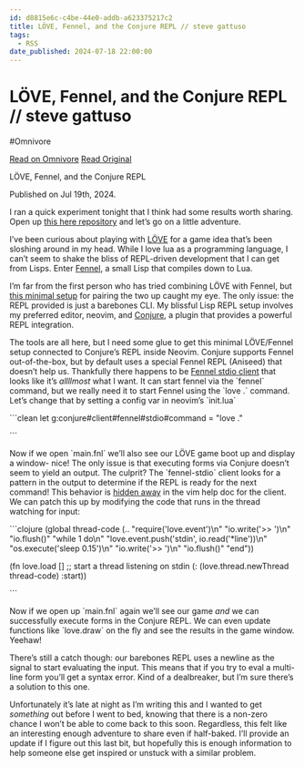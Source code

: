 ```yaml
---
id: d8815e6c-c4be-44e0-addb-a623375217c2
title: LÖVE, Fennel, and the Conjure REPL // steve gattuso
tags:
  - RSS
date_published: 2024-07-18 22:00:00
---
```


# LÖVE, Fennel, and the Conjure REPL // steve gattuso
#Omnivore

[Read on Omnivore](https://omnivore.app/me/love-fennel-and-the-conjure-repl-steve-gattuso-190cdcc2183)
[Read Original](https://www.stevegattuso.me/2024/07/19/love-fennel.html)



 LÖVE, Fennel, and the Conjure REPL

 Published on Jul 19th, 2024.

I ran a quick experiment tonight that I think had some results worth sharing. Open up [this here repository](https:&#x2F;&#x2F;git.sr.ht&#x2F;~vesto&#x2F;fennel-love2d-conjure-repl&#x2F;tree) and let’s go on a little adventure.

I’ve been curious about playing with [LÖVE](https:&#x2F;&#x2F;love2d.org&#x2F;) for a game idea that’s been sloshing around in my head. While I love lua as a programming language, I can’t seem to shake the bliss of REPL-driven development that I can get from Lisps. Enter [Fennel](https:&#x2F;&#x2F;fennel-lang.org&#x2F;), a small Lisp that compiles down to Lua.

I’m far from the first person who has tried combining LÖVE with Fennel, but [this minimal setup](https:&#x2F;&#x2F;sr.ht&#x2F;~benthor&#x2F;absolutely-minimal-love2d-fennel&#x2F;) for pairing the two up caught my eye. The only issue: the REPL provided is just a barebones CLI. My blissful Lisp REPL setup involves my preferred editor, neovim, and [Conjure](https:&#x2F;&#x2F;github.com&#x2F;Olical&#x2F;conjure), a plugin that provides a powerful REPL integration.

The tools are all here, but I need some glue to get this minimal LÖVE&#x2F;Fennel setup connected to Conjure’s REPL inside Neovim. Conjure supports Fennel out-of-the-box, but by default uses a special Fennel REPL (Aniseed) that doesn’t help us. Thankfully there happens to be [Fennel stdio client](https:&#x2F;&#x2F;github.com&#x2F;Olical&#x2F;conjure&#x2F;wiki&#x2F;Quick-start:-Fennel-%28stdio%29) that looks like it’s _allllmost_ what I want. It can start fennel via the &#x60;fennel&#x60; command, but we really need it to start Fennel using the &#x60;love .&#x60; command. Let’s change that by setting a config var in neovim’s &#x60;init.lua&#x60;

&#x60;&#x60;&#x60;clean
let g:conjure#client#fennel#stdio#command &#x3D; &quot;love .&quot;

&#x60;&#x60;&#x60;

Now if we open &#x60;main.fnl&#x60; we’ll also see our LÖVE game boot up and display a window- nice! The only issue is that executing forms via Conjure doesn’t seem to yield an output. The culprit? The &#x60;fennel-stdio&#x60; client looks for a pattern in the output to determine if the REPL is ready for the next command! This behavior is [hidden away](https:&#x2F;&#x2F;github.com&#x2F;Olical&#x2F;conjure&#x2F;blob&#x2F;master&#x2F;doc&#x2F;conjure-client-fennel-stdio.txt#L75-L80) in the vim help doc for the client. We can patch this up by modifying the code that runs in the thread watching for input:

&#x60;&#x60;&#x60;clojure
(global thread-code
     (.. &quot;require(&#39;love.event&#39;)\n&quot;
         &quot;io.write(&#39;&gt;&gt; &#39;)\n&quot;
         &quot;io.flush()&quot;
         &quot;while 1 do\n&quot;
         &quot;love.event.push(&#39;stdin&#39;, io.read(&#39;*line&#39;))\n&quot;
         &quot;os.execute(&#39;sleep 0.15&#39;)\n&quot;
         &quot;io.write(&#39;&gt;&gt; &#39;)\n&quot;
         &quot;io.flush()&quot;
         &quot;end&quot;))

(fn love.load []
  ;; start a thread listening on stdin
  (: (love.thread.newThread thread-code) :start))

&#x60;&#x60;&#x60;

Now if we open up &#x60;main.fnl&#x60; again we’ll see our game _and_ we can successfully execute forms in the Conjure REPL. We can even update functions like &#x60;love.draw&#x60; on the fly and see the results in the game window. Yeehaw!

There’s still a catch though: our barebones REPL uses a newline as the signal to start evaluating the input. This means that if you try to eval a multi-line form you’ll get a syntax error. Kind of a dealbreaker, but I’m sure there’s a solution to this one.

Unfortunately it’s late at night as I’m writing this and I wanted to get _something_ out before I went to bed, knowing that there is a non-zero chance I won’t be able to come back to this soon. Regardless, this felt like an interesting enough adventure to share even if half-baked. I’ll provide an update if I figure out this last bit, but hopefully this is enough information to help someone else get inspired or unstuck with a similar problem.